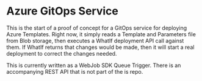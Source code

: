 # Azure GitOps Service

This is the start of a proof of concept for a GitOps service for deploying Azure Templates. Right now, it simply reads a Template and Parameters file from Blob storage, then executes a WhatIf deployment API call against them. If WhatIf returns that changes would be made, then it will start a real deployment to correct the changes needed.

This is currently written as a WebJob SDK Queue Trigger. There is an accompanying REST API that is not part of the is repo.